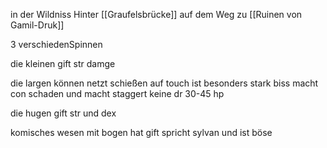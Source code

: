 in der Wildniss Hinter [[Graufelsbrücke]] auf dem Weg zu [[Ruinen von Gamil-Druk]]

3 verschiedenSpinnen

die kleinen
gift str damge



die largen
können netzt schießen auf touch  ist besonders stark
biss macht con schaden und macht staggert
keine dr 30-45 hp

die hugen
gift str und dex


komisches wesen mit bogen
hat gift
spricht sylvan
und ist böse